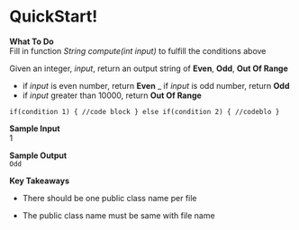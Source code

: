 # QuickStart!

**What To Do**  
Fill in function _String compute(int input)_ to fulfill the conditions above

Given an integer, _input_, return an output string of **Even**, **Odd**, **Out Of Range**  
 
- if _input_ is even number, return **Even**
_ if _input_ is odd number, return **Odd**
- if _input_ greater than 10000, return **Out Of Range**

`
if(condition 1)
{
    //code block
}
else if(condition 2)
{
    //codeblo
}
`
 
**Sample Input**  
1

**Sample Output**  
`
Odd
`

**Key Takeaways**

- There should be one public class name per file

- The public class name must be same with file name 